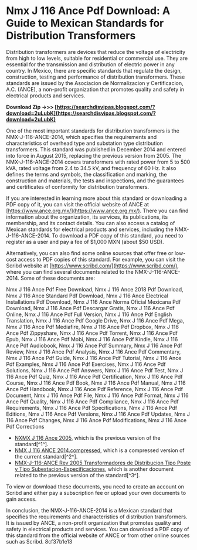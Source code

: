
 
# Nmx J 116 Ance Pdf Download: A Guide to Mexican Standards for Distribution Transformers
 
Distribution transformers are devices that reduce the voltage of electricity from high to low levels, suitable for residential or commercial use. They are essential for the transmission and distribution of electric power in any country. In Mexico, there are specific standards that regulate the design, construction, testing and performance of distribution transformers. These standards are issued by the Asociacion de Normalizacion y Certificacion, A.C. (ANCE), a non-profit organization that promotes quality and safety in electrical products and services.
 
**Download Zip ->>> [https://searchdisvipas.blogspot.com/?download=2uLubK](https://searchdisvipas.blogspot.com/?download=2uLubK)**


 
One of the most important standards for distribution transformers is the NMX-J-116-ANCE-2014, which specifies the requirements and characteristics of overhead type and substation type distribution transformers. This standard was published in December 2014 and entered into force in August 2015, replacing the previous version from 2005. The NMX-J-116-ANCE-2014 covers transformers with rated power from 5 to 500 kVA, rated voltage from 2.4 to 34.5 kV, and frequency of 60 Hz. It also defines the terms and symbols, the classification and marking, the construction and materials, the tests and inspections, and the guarantees and certificates of conformity for distribution transformers.
 
If you are interested in learning more about this standard or downloading a PDF copy of it, you can visit the official website of ANCE at [https://www.ance.org.mx/](https://www.ance.org.mx/). There you can find information about the organization, its services, its publications, its membership, and its contact details. You can also access a catalog of Mexican standards for electrical products and services, including the NMX-J-116-ANCE-2014. To download a PDF copy of this standard, you need to register as a user and pay a fee of $1,000 MXN (about $50 USD).
 
Alternatively, you can also find some online sources that offer free or low-cost access to PDF copies of this standard. For example, you can visit the Scribd website at [https://www.scribd.com/](https://www.scribd.com/), where you can find several documents related to the NMX-J-116-ANCE-2014. Some of these documents are:
 
Nmx J 116 Ance Pdf Free Download,  Nmx J 116 Ance 2018 Pdf Download,  Nmx J 116 Ance Standard Pdf Download,  Nmx J 116 Ance Electrical Installations Pdf Download,  Nmx J 116 Ance Norma Oficial Mexicana Pdf Download,  Nmx J 116 Ance Pdf Descargar Gratis,  Nmx J 116 Ance Pdf Online,  Nmx J 116 Ance Pdf Full Version,  Nmx J 116 Ance Pdf English Translation,  Nmx J 116 Ance Pdf Google Drive,  Nmx J 116 Ance Pdf Mega,  Nmx J 116 Ance Pdf Mediafire,  Nmx J 116 Ance Pdf Dropbox,  Nmx J 116 Ance Pdf Zippyshare,  Nmx J 116 Ance Pdf Torrent,  Nmx J 116 Ance Pdf Epub,  Nmx J 116 Ance Pdf Mobi,  Nmx J 116 Ance Pdf Kindle,  Nmx J 116 Ance Pdf Audiobook,  Nmx J 116 Ance Pdf Summary,  Nmx J 116 Ance Pdf Review,  Nmx J 116 Ance Pdf Analysis,  Nmx J 116 Ance Pdf Commentary,  Nmx J 116 Ance Pdf Guide,  Nmx J 116 Ance Pdf Tutorial,  Nmx J 116 Ance Pdf Examples,  Nmx J 116 Ance Pdf Exercises,  Nmx J 116 Ance Pdf Solutions,  Nmx J 116 Ance Pdf Answers,  Nmx J 116 Ance Pdf Test,  Nmx J 116 Ance Pdf Quiz,  Nmx J 116 Ance Pdf Certification,  Nmx J 116 Ance Pdf Course,  Nmx J 116 Ance Pdf Book,  Nmx J 116 Ance Pdf Manual,  Nmx J 116 Ance Pdf Handbook,  Nmx J 116 Ance Pdf Reference,  Nmx J 116 Ance Pdf Document,  Nmx J 116 Ance Pdf File,  Nmx J 116 Ance Pdf Format,  Nmx J 116 Ance Pdf Quality,  Nmx J 116 Ance Pdf Compliance,  Nmx J 116 Ance Pdf Requirements,  Nmx J 116 Ance Pdf Specifications,  Nmx J 116 Ance Pdf Editions,  Nmx J 116 Ance Pdf Versions,  Nmx J 116 Ance Pdf Updates,  Nmx J 116 Ance Pdf Changes,  Nmx J 116 Ance Pdf Modifications,  Nmx J 116 Ance Pdf Corrections
 
- [NXMX J 116 Ance 2005](https://www.scribd.com/document/560852764/NXMX-J-116-ANCE-2005), which is the previous version of the standard[^1^].
- [NMX J 116 ANCE 2014.compressed](https://www.scribd.com/document/393706794/NMX-J-116-ANCE-2014-Compressed), which is a compressed version of the current standard[^2^].
- [NMX-J-116-ANCE Rev 2005 Transformadores de Distribucion Tipo Poste y Tipo Subestacion-Especificaciones](https://vdocuments.mx/nmx-j-116-ance-rev-2005-transformadores-de-distribucion-tipo-poste-y-tipo-subestacion-especificaciones.html), which is another document related to the previous version of the standard[^3^].

To view or download these documents, you need to create an account on Scribd and either pay a subscription fee or upload your own documents to gain access.
 
In conclusion, the NMX-J-116-ANCE-2014 is a Mexican standard that specifies the requirements and characteristics of distribution transformers. It is issued by ANCE, a non-profit organization that promotes quality and safety in electrical products and services. You can download a PDF copy of this standard from the official website of ANCE or from other online sources such as Scribd.
 8cf37b1e13
 
